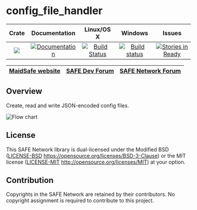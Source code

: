 # config_file_handler

|Crate|Documentation|Linux/OS X|Windows|Issues|
|:---:|:-----------:|:--------:|:-----:|:----:|
|[![](http://meritbadge.herokuapp.com/config_file_handler)](https://crates.io/crates/config_file_handler)|[![Documentation](https://docs.rs/config_file_handler/badge.svg)](https://docs.rs/config_file_handler)|[![Build Status](https://travis-ci.org/maidsafe/config_file_handler.svg?branch=master)](https://travis-ci.org/maidsafe/config_file_handler)|[![Build status](https://ci.appveyor.com/api/projects/status/22gb4w9fhvhv3hn4/branch/master?svg=true)](https://ci.appveyor.com/project/MaidSafe-QA/config-file-handler/branch/master)|[![Stories in Ready](https://badge.waffle.io/maidsafe/config_file_handler.png?label=ready&title=Ready)](https://waffle.io/maidsafe/config_file_handler)|

| [MaidSafe website](https://maidsafe.net) | [SAFE Dev Forum](https://forum.safedev.org) | [SAFE Network Forum](https://safenetforum.org) |
|:----------------------------------------:|:-------------------------------------------:|:----------------------------------------------:|

## Overview

Create, read and write JSON-encoded config files.

![Flow chart](https://github.com/maidsafe/config_file_handler/blob/master/img/flowchart.png)

## License

This SAFE Network library is dual-licensed under the Modified BSD ([LICENSE-BSD](LICENSE-BSD) https://opensource.org/licenses/BSD-3-Clause) or the MIT license ([LICENSE-MIT](LICENSE-MIT) http://opensource.org/licenses/MIT) at your option.

## Contribution

Copyrights in the SAFE Network are retained by their contributors. No copyright assignment is required to contribute to this project.
